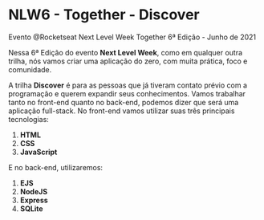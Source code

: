 # NLW6 - Together - Discover
Evento @Rocketseat Next Level Week Together 6ª Edição - Junho de 2021

Nessa 6ª Edição do evento **Next Level Week**, como em qualquer outra trilha, nós vamos criar uma aplicação do zero, com muita prática, foco e comunidade. 

A trilha **Discover** é para as pessoas que já tiveram contato prévio com a programação e querem expandir seus conhecimentos. Vamos trabalhar tanto no front-end quanto no back-end, podemos dizer que será uma aplicação full-stack. No front-end vamos utilizar suas três principais tecnologias:

1. **HTML**
2. **CSS**
3. **JavaScript**

E no back-end, utilizaremos:

1. **EJS**
2. **NodeJS**
3. **Express** 
4. **SQLite**
